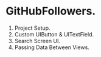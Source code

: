 GitHubFollowers.
================

1. Project Setup.
2. Custom UIButton & UITextField.
3. Search Screen UI.
4. Passing Data Between Views.
